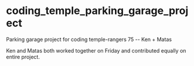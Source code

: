 # coding_temple_parking_garage_project
Parking garage project for coding temple-rangers 75 -- Ken + Matas

Ken and Matas both worked together on Friday and contributed equally on entire project.
